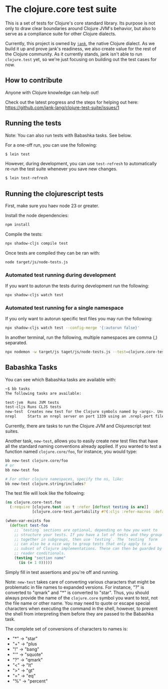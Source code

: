 # The clojure.core test suite
This is a set of tests for Clojure's core standard library. Its purpose is not
only to draw clear boundaries around Clojure JVM's behavior, but also to serve
as a compliance suite for other Clojure dialects.

Currently, this project is owned by [`jank`](https://github.com/jank-lang/jank), the native Clojure dialect. As we
build it up and prove jank's readiness, we also create value for the rest of the
Clojure community. As it currently stands, jank isn't able to run `clojure.test`
yet, so we're just focusing on building out the test cases for now.

## How to contribute
Anyone with Clojure knowledge can help out!

Check out the latest progress and the steps for helping out here: https://github.com/jank-lang/clojure-test-suite/issues/1

## Running the tests

Note: You can also run tests with Babashka tasks. See below.

For a one-off run, you can use the following:

```bash
$ lein test
```

However, during development, you can use `test-refresh` to automatically re-run
the test suite whenever you save new changes.

```bash
$ lein test-refresh
```

## Running the clojurescript tests

First, make sure you haev node 23 or greater.

Install the node dependencies:

```bash
npm install
```

Compile the tests:

```bash
npx shadow-cljs compile test
```

Once tests are compiled they can be ran with:

```bash
node target/js/node-tests.js
```

### Automated test running during development

If you want to autorun the tests during development run the following:

```bash
npx shadow-cljs watch test
```

### Automated test running for a single namespace

If you only want to autorun specific test files you may run the following:

```bash
npx shadow-cljs watch test --config-merge '{:autorun false}'
```

In another terminal, run the following, multiple namespaces are comma (,)
separated.

```bash
npx nodemon -w target/js taget/js/node-tests.js --test=clojure.core-test.int-questionmark
```

## Babashka Tasks

You can see which Babashka tasks are available with:
```bash
~$ bb tasks
The following tasks are available:

test-jvm  Runs JVM tests
test-cljs Runs CLJS tests
new-test  Creates new test for the Clojure symbols named by <args>. Unqualified symbols assume clojure.core
nrepl     Starts an nrepl server on port 1339 using an .nrepl-port file
```

Currently, there are tasks to run the Clojure JVM and Clojurescript test suites.

Another task, `new-test`, allows you to easily create new test files
that have all the standard naming conventions already applied. If you
wanted to test a function named `clojure.core/foo`, for instance, you
would type:

```bash
bb new-test clojure.core/foo
# or
bb new-test foo

# For other clojure namespaces, specify the ns, like:
bb new-test clojure.string/includes?
```

The test file will look like the following:

```clojure
(ns clojure.core-test.foo
  (:require [clojure.test :as t :refer [deftest testing is are]]
            [clojure.core-test.portability #?(:cljs :refer-macros :default :refer) [when-var-exists]]))

(when-var-exists foo
  (deftest test-foo
    ;; `testing` sections are optional, depending on how you want to
    ;; structure your tests. If you have a lot of tests and they group
    ;; together in subgroups, then use `testing`. The `testing` form
    ;; can also be a nice way to group tests that only apply to a
    ;; subset of Clojure implementations. These can then be guarded by
    ;; reader conditionals.
    (testing "section name"
      (is (= 1 0)))))
```

Simply fill in test assertions and you're off and running.

Note: `new-test` takes care of converting various characters that
might be problematic in file names to expanded versions. For instance,
"?" is converted to "qmark" and "*" is converted to
"star". Thus, you should always provide the name of the `clojure.core`
symbol you want to test, not the file name or other name. You may need
to quote or escape special characters when executing the command in
the shell, however, to prevent the shell from interpreting them before
they are passed to the Babashka task.

The complete set of conversions of characters to names is:
- "*" -> "star"
- "+" -> "plus
- "!" -> "bang"
- "'" -> "squote"
- "?" -> "qmark"
- "<" -> "lt"
- ">" -> "gt"
- "=" -> "eq"
- "%" -> "percent"
